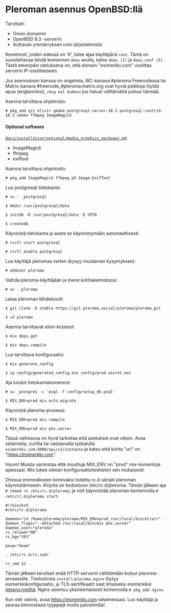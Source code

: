 # Pleroman asennus OpenBSD:llä

Tarvitset:
* Oman domainin
* OpenBSD 6.3 -serverin
* Auttavan ymmärryksen unix-järjestelmistä

Komennot, joiden edessä on '#', tulee ajaa käyttäjänä `root`. Tämä on
suositeltavaa tehdä komennon `doas` avulla, katso `doas (1)` ja `doas.conf (5)`.
Tästä eteenpäin oletuksena on, että domain "esimerkki.com" osoittaa
serverin IP-osoitteeseen.

Jos asennuksen kanssa on ongelmia, IRC-kanava #pleroma Freenodessa tai
Matrix-kanava #freenode_#pleroma:matrix.org ovat hyviä paikkoja löytää apua
(englanniksi), `/msg eal kukkuu` jos haluat välttämättä puhua härmää.

Asenna tarvittava ohjelmisto:

`# pkg_add git elixir gmake postgresql-server-10.3 postgresql-contrib-10.3 cmake ffmpeg ImageMagick`

#### Optional software

[`docs/installation/optional/media_graphics_packages.md`](docs/installation/optional/media_graphics_packages.md):
  * ImageMagick
  * ffmpeg
  * exiftool

Asenna tarvittava ohjelmisto:

`# pkg_add ImageMagick ffmpeg p5-Image-ExifTool`

Luo postgresql-tietokanta:

`# su - _postgresql`

`$ mkdir /var/postgresql/data`

`$ initdb -D /var/postgresql/data -E UTF8`

`$ createdb`

Käynnistä tietokanta ja aseta se käynnistymään automaattisesti.

`# rcctl start postgresql`

`# rcctl enable postgresql`

Luo käyttäjä pleromaa varten (kysyy muutaman kysymyksen):

`# adduser pleroma`

Vaihda pleroma-käyttäjään ja mene kotihakemistoosi:

`# su - pleroma`

Lataa pleroman lähdekoodi:

`$ git clone -b stable https://git.pleroma.social/pleroma/pleroma.git`

`$ cd pleroma`

Asenna tarvittavat elixir-kirjastot:

`$ mix deps.get`

`$ mix deps.compile`

Luo tarvittava konfiguraatio:

`$ mix generate_config`

`$ cp config/generated_config.exs config/prod.secret.exs`

Aja luodut tietokantakomennot:

`# su _postgres -c 'psql -f config/setup_db.psql'`

`$ MIX_ENV=prod mix ecto.migrate`

Käynnistä pleroma-prosessi:

`$ MIX_ENV=prod mix compile`

`$ MIX_ENV=prod mix phx.server`

Tässä vaiheessa on hyvä tarkistaa että asetukset ovat oikein. Avaa selaimella,
curlilla tai vastaavalla työkalulla `esimerkki.com:4000/api/v1/instance` ja katso
että kohta "uri" on "https://esimerkki.com".

Huom! Muista varmistaa että muuttuja MIX_ENV on "prod" mix-komentoja ajaessasi.
Mix lukee oikean konfiguraatiotiedoston sen mukaisesti.

Ohessa enimmäkseen toimivaksi todettu rc.d-skripti pleroman käynnistämiseen.
Kirjoita se tiedostoon /etc/rc.d/pleroma. Tämän jälkeen aja
`# chmod +x /etc/rc.d/pleroma`, ja voit käynnistää pleroman komennolla
`# /etc/rc.d/pleroma start`.

```
#!/bin/ksh
#/etc/rc.d/pleroma

daemon="cd /home/pleroma/pleroma;MIX_ENV=prod /usr/local/bin/elixir"
daemon_flags="--detached /usr/local/bin/mix phx.server"
daemon_user="pleroma"
rc_reload="NO"
rc_bg="YES"

pexp="beam"

. /etc/rc.d/rc.subr

rc_cmd $1
```

Tämän jälkeen tarvitset enää HTTP-serverin välittämään kutsut pleroma-prosessille.
Tiedostosta `install/pleroma.nginx` löytyy esimerkkikonfiguraatio, ja TLS-sertifikaatit
saat ilmaiseksi esimerkiksi [letsencryptiltä](https://certbot.eff.org/lets-encrypt/opbsd-nginx.html).
Nginx asentuu yksinkertaisesti komennolla `# pkg_add nginx`.

Kun olet valmis, avaa https://esimerkki.com selaimessasi. Luo käyttäjä ja seuraa kiinnostavia
tyyppejä muilla palvelimilla!

